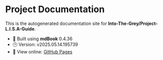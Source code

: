 
# Project Documentation

This is the autogenerated documentation site for **Into-The-Grey/Project-L.I.S.A-Guide**.

- 📘 Built using **mdBook** 0.4.36
- 🕒 Version: v2025.05.14.195739
- 🔗 View online: [GitHub Pages](https://Into-The-Grey.github.io/Project-L.I.S.A-Guide)
